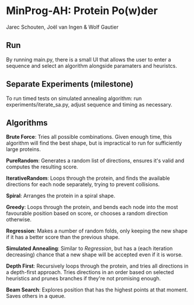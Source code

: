# MinProg-AH: Protein Po(w)der
Jarec Schouten, Joël van Ingen & Wolf Gautier

## Run
By running main.py, there is a small UI that allows the user to enter a sequence and select an algorithm alongside paramaters and heuristcs.

## Separate Experiments (milestone)
To run timed tests on simulated annealing algorithm: run experiments/iterate_sa.py, adjust sequence and timing as necessary.

## Algorithms
**Brute Force**: Tries all possible combinations. Given enough time, this algorithm will find the best shape, but is impractical to run for sufficiently large proteins.

**PureRandom**: Generates a random list of directions, ensures it's valid and computes the resulting score.

**IterativeRandom**: Loops through the protein, and finds the available directions for each node separately, trying to prevent collisions.

**Spiral**: Arranges the protein in a spiral shape.

**Greedy**: Loops through the protein, and bends each node into the most favourable position based on score, or chooses a random direction otherwise.

**Regression**: Makes a number of random folds, only keeping the new shape if it has a better score than the previous shape.

**Simulated Annealing**: Similar to *Regression*, but has a (each iteration decreasing) chance that a new shape will be accepted even if it is worse.

**Depth First**: Recursively loops through the protein, and tries all directions in a depth-first approach. Tries directions in an order based on selected heuristics and prunes branches if they're not promising enough.

**Beam Search**: Explores position that has the highest points at that moment. Saves others in a queue.